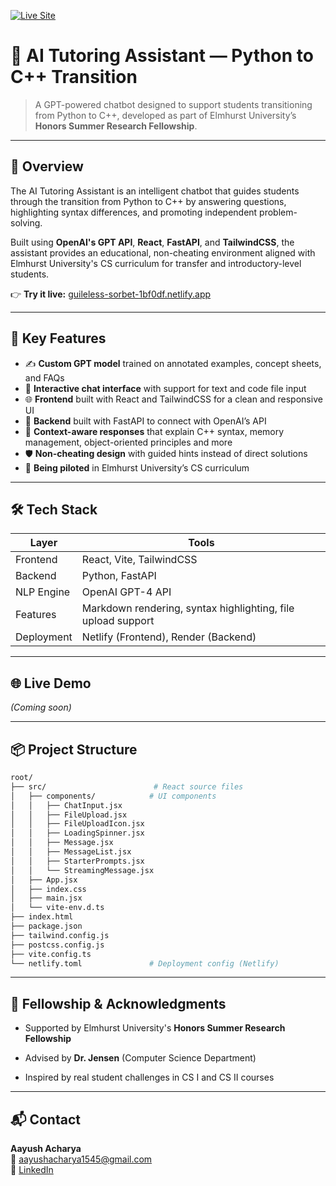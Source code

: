 [![Live Site](https://img.shields.io/badge/Live%20Demo-ai--tutor--acharya--dev-blue?style=flat-square&logo=vercel)](guileless-sorbet-1bf0df.netlify.app)

# 🧠 AI Tutoring Assistant — Python to C++ Transition

> A GPT-powered chatbot designed to support students transitioning from Python to C++, developed as part of Elmhurst University’s **Honors Summer Research Fellowship**.

---

## 🚀 Overview

The AI Tutoring Assistant is an intelligent chatbot that guides students through the transition from Python to C++ by answering questions, highlighting syntax differences, and promoting independent problem-solving.

Built using **OpenAI's GPT API**, **React**, **FastAPI**, and **TailwindCSS**, the assistant provides an educational, non-cheating environment aligned with Elmhurst University's CS curriculum for transfer and introductory-level students.

👉 **Try it live:** [guileless-sorbet-1bf0df.netlify.app](guileless-sorbet-1bf0df.netlify.app)

---

## 🎯 Key Features

- ✍️ **Custom GPT model** trained on annotated examples, concept sheets, and FAQs
- 💬 **Interactive chat interface** with support for text and code file input
- 🌐 **Frontend** built with React and TailwindCSS for a clean and responsive UI
- 🔧 **Backend** built with FastAPI to connect with OpenAI’s API
- 🧠 **Context-aware responses** that explain C++ syntax, memory management, object-oriented principles and more
- 🛡️ **Non-cheating design** with guided hints instead of direct solutions
- 🧪 **Being piloted** in Elmhurst University’s CS curriculum

---

## 🛠️ Tech Stack

| Layer      | Tools                                                        |
| ---------- | ------------------------------------------------------------ |
| Frontend   | React, Vite, TailwindCSS                                     |
| Backend    | Python, FastAPI                                              |
| NLP Engine | OpenAI GPT-4 API                                             |
| Features   | Markdown rendering, syntax highlighting, file upload support |
| Deployment | Netlify (Frontend), Render (Backend)                         |


---

## 🌐 Live Demo

*(Coming soon)*

---

## 📦 Project Structure

```bash
root/
├── src/                        # React source files
│   ├── components/            # UI components
│   │   ├── ChatInput.jsx
│   │   ├── FileUpload.jsx
│   │   ├── FileUploadIcon.jsx
│   │   ├── LoadingSpinner.jsx
│   │   ├── Message.jsx
│   │   ├── MessageList.jsx
│   │   ├── StarterPrompts.jsx
│   │   └── StreamingMessage.jsx
│   ├── App.jsx
│   ├── index.css
│   ├── main.jsx
│   └── vite-env.d.ts
├── index.html
├── package.json
├── tailwind.config.js
├── postcss.config.js
├── vite.config.ts
└── netlify.toml               # Deployment config (Netlify)
```

---

## 🧠 Fellowship & Acknowledgments

- Supported by Elmhurst University's **Honors Summer Research Fellowship**

- Advised by **Dr. Jensen** (Computer Science Department)

- Inspired by real student challenges in CS I and CS II courses

---

## 📬 Contact
**Aayush Acharya** </br>
📧 aayushacharya1545@gmail.com </br>
🔗 [LinkedIn](linkedin.com/in/aayush4515)




